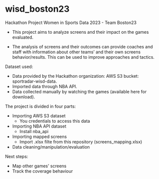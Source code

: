 # wisd_boston23
Hackathon Project Women in Sports Data 2023 - Team Boston23

- This project aims to analyze screens and their impact on the games evaluated.

- The analysis of screens and their outcomes can provide coaches and staff with information about other teams’ and their own screens behavior/results. This can be used to improve approaches and tactics.

Dataset used:
- Data provided by the Hackathon organization: AWS S3 bucket: sportradar-wisd-data.
- Imported data through NBA API.
- Data collected manually by watching the games (available here for download).

The project is divided in four parts:
- Importing AWS S3 dataset
  - You credentials to access this data
- Importing NBA API dataset
  - Install nba_api
- Importing mapped screens 
  - Import .xlsx filte from this repository (screens_mapping.xlsx)
- Data cleaning/manipulation/evaluation

Next steps:
- Map other games' screens
- Track the coverage behaviour
